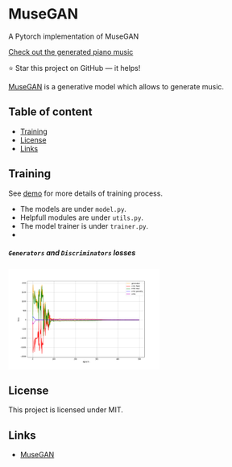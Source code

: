 MuseGAN
=========
A Pytorch implementation of MuseGAN

[Check out the generated piano music](https://akanametov.github.io/musegan/)

:star: Star this project on GitHub — it helps!

[MuseGAN](https://arxiv.org/abs/1709.06298) is a generative model which allows to
generate music.

## Table of content

- [Training](#train)
- [License](#license)
- [Links](#links)

## Training 

See [demo](https://github.com/akanametov/MuseGAN/blob/main/demo/demo.ipynb) for more details of training process.
* The models are under `model.py`.
* Helpfull modules are under `utils.py`.
* The model trainer is under `trainer.py`.
* 
##### `Generators` and `Discriminators` losses

<a><img src="images/losses.png" align="center" height="200px" width="300px"/></a>

## License

This project is licensed under MIT.

## Links

* [MuseGAN](https://arxiv.org/abs/1709.06298)
